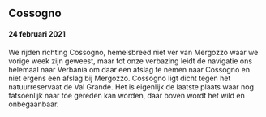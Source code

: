 ## Cossogno
#### 24 februari 2021

We rijden richting Cossogno, hemelsbreed niet ver van Mergozzo waar we vorige week zijn geweest, maar tot onze verbazing leidt de navigatie ons helemaal naar 
Verbania om daar een afslag te nemen naar Cossogno en niet ergens een afslag bij Mergozzo. Cossogno ligt dicht tegen het natuurreservaat de Val Grande. 
Het is eigenlijk de laatste plaats waar nog fatsoenlijk naar toe gereden kan worden, daar boven wordt het wild en onbegaanbaar. 
